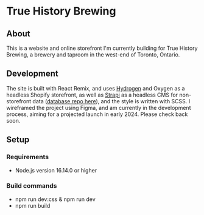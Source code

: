 # True History Brewing

## About
This is a website and online storefront I'm currently building for True History Brewing, a brewery and taproom in the west-end of Toronto, Ontario.

## Development
The site is built with React Remix, and uses [Hydrogen](https://shopify.dev/custom-storefronts/hydrogen) and Oxygen as a headless Shopify storefront, as well as [Strapi](https://strapi.io/) as a headless CMS for non-storefront data ([database repo here](https://github.com/torontopubliclibra/true-history-brewing-data)), and the style is written with SCSS. I wireframed the project using Figma, and am currently in the development process, aiming for a projected launch in early 2024. Please check back soon.

## Setup
### Requirements
- Node.js version 16.14.0 or higher

### Build commands
- npm run dev:css & npm run dev
- npm run build